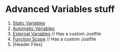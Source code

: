 # Advanced Variables stuff

1. [Static Variables](./static_variables/main.c)
2. [Automatic Variables](./automatic_variable/main.c)
3. [External Variables](./external_variables/main.c)         // Has a custom Justfile
4. [Function Scope](./function_scope/main.c)                 // Has a custom Justfile
5. [Header Files]
